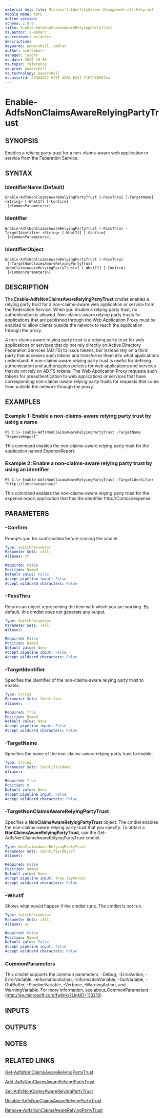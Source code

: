 ```yaml
---
external help file: Microsoft.IdentityServer.Management.dll-Help.xml
Module Name: ADFS
online version: 
schema: 2.0.0
title: Enable-AdfsNonClaimsAwareRelyingPartyTrust
ms.author: v-anbarr
ms.reviewer: brianlic
description: 
keywords: powershell, cmdlet
author: andreabarr
manager: jasgro
ms.date: 2017-10-30
ms.topic: reference
ms.prod: powershell
ms.technology: powershell
ms.assetid: 633045E2-52BF-4C8A-B332-71E2DCD887A4
---
```


# Enable-AdfsNonClaimsAwareRelyingPartyTrust

## SYNOPSIS
Enables a relying party trust for a non-claims-aware web application or service from the Federation Service.

## SYNTAX

### IdentifierName (Default)
```
Enable-AdfsNonClaimsAwareRelyingPartyTrust [-PassThru] [-TargetName] <String> [-WhatIf] [-Confirm]
 [<CommonParameters>]
```

### Identifier
```
Enable-AdfsNonClaimsAwareRelyingPartyTrust [-PassThru] -TargetIdentifier <String> [-WhatIf] [-Confirm]
 [<CommonParameters>]
```

### IdentifierObject
```
Enable-AdfsNonClaimsAwareRelyingPartyTrust [-PassThru]
 [-TargetNonClaimsAwareRelyingPartyTrust <NonClaimsAwareRelyingPartyTrust>] [-WhatIf] [-Confirm]
 [<CommonParameters>]
```

## DESCRIPTION
The **Enable-AdfsNonClaimsAwareRelyingPartyTrust** cmdlet enables a relying party trust for a non-claims-aware web application or service from the Federation Service.
When you disable a relying party trust, no authentication is allowed.
Non-claims-aware relying party trusts for applications that are published through the Web Application Proxy must be enabled to allow clients outside the network to reach the application through the proxy.

A non-claims aware relying party trust is a relying party trust for web applications or services that do not rely directly on Active Directory Federation Services (AD FS) to issue tokens, but instead rely on a third party that accesses such tokens and transforms them into what applications understand.
A non-claims-aware relying party trust is useful for defining authentication and authorization policies for web applications and services that do not rely on AD FS tokens.
The Web Application Proxy requests such tokens for preauthentication to web applications or services that have corresponding non-claims-aware relying party trusts for requests that come from outside the network through the proxy.

## EXAMPLES

### Example 1: Enable a non-claims-aware relying party trust by using a name
```
PS C:\> Enable-AdfsNonClaimsAwareRelyingPartyTrust -TargetName "ExpenseReport"
```

This command enables the non-claims-aware relying party trust for the application named ExpenseReport.

### Example 2: Enable a non-claims-aware relying party trust by using an identifier
```
PS C:\> Enable-AdfsNonClaimsAwareRelyingPartyTrust -TargetIdentifier "http://Contosoexpense/"
```

This command enables the non-claims-aware relying party trust for the expense report application that has the identifier http://Contosoexpense.

## PARAMETERS

### -Confirm
Prompts you for confirmation before running the cmdlet.

```yaml
Type: SwitchParameter
Parameter Sets: (All)
Aliases: cf

Required: False
Position: Named
Default value: False
Accept pipeline input: False
Accept wildcard characters: False
```

### -PassThru
Returns an object representing the item with which you are working.
By default, this cmdlet does not generate any output.

```yaml
Type: SwitchParameter
Parameter Sets: (All)
Aliases: 

Required: False
Position: Named
Default value: None
Accept pipeline input: False
Accept wildcard characters: False
```

### -TargetIdentifier
Specifies the identifier of the non-claims-aware relying party trust to enable.

```yaml
Type: String
Parameter Sets: Identifier
Aliases: 

Required: True
Position: Named
Default value: None
Accept pipeline input: False
Accept wildcard characters: False
```

### -TargetName
Specifies the name of the non-claims-aware relying party trust to enable.

```yaml
Type: String
Parameter Sets: IdentifierName
Aliases: 

Required: True
Position: 0
Default value: None
Accept pipeline input: False
Accept wildcard characters: False
```

### -TargetNonClaimsAwareRelyingPartyTrust
Specifies a **NonClaimsAwareRelyingPartyTrust** object.
The cmdlet enables the non-claims-aware relying party trust that you specify.
To obtain a **NonClaimsAwareRelyingPartyTrust**, use the Get-AdfsNonClaimsAwareRelyingPartyTrust cmdlet.

```yaml
Type: NonClaimsAwareRelyingPartyTrust
Parameter Sets: IdentifierObject
Aliases: 

Required: False
Position: Named
Default value: None
Accept pipeline input: True (ByValue)
Accept wildcard characters: False
```

### -WhatIf
Shows what would happen if the cmdlet runs.
The cmdlet is not run.

```yaml
Type: SwitchParameter
Parameter Sets: (All)
Aliases: wi

Required: False
Position: Named
Default value: False
Accept pipeline input: False
Accept wildcard characters: False
```

### CommonParameters
This cmdlet supports the common parameters: -Debug, -ErrorAction, -ErrorVariable, -InformationAction, -InformationVariable, -OutVariable, -OutBuffer, -PipelineVariable, -Verbose, -WarningAction, and -WarningVariable. For more information, see about_CommonParameters (http://go.microsoft.com/fwlink/?LinkID=113216).

## INPUTS

## OUTPUTS

## NOTES

## RELATED LINKS

[Get-AdfsNonClaimsAwareRelyingPartyTrust](./Get-AdfsNonClaimsAwareRelyingPartyTrust.md)

[Add-AdfsNonClaimsAwareRelyingPartyTrust](./Add-AdfsNonClaimsAwareRelyingPartyTrust.md)

[Set-AdfsNonClaimsAwareRelyingPartyTrust](./Set-AdfsNonClaimsAwareRelyingPartyTrust.md)

[Disable-AdfsNonClaimsAwareRelyingPartyTrust](./Disable-AdfsNonClaimsAwareRelyingPartyTrust.md)

[Remove-AdfsNonClaimsAwareRelyingPartyTrust](./Remove-AdfsNonClaimsAwareRelyingPartyTrust.md)

